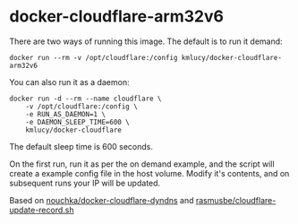 # docker-cloudflare-arm32v6

There are two ways of running this image. The default is to run it demand:
```
docker run --rm -v /opt/cloudflare:/config kmlucy/docker-cloudflare-arm32v6
```

You can also run it as a daemon:
```
docker run -d --rm --name cloudflare \
	-v /opt/cloudflare:/config \
	-e RUN_AS_DAEMON=1 \
	-e DAEMON_SLEEP_TIME=600 \
	kmlucy/docker-cloudflare
```

The default sleep time is 600 seconds.

On the first run, run it as per the on demand example, and the script will create a example config file in the host volume. Modify it's contents, and on subsequent runs your IP will be updated.

Based on [nouchka/docker-cloudflare-dyndns](https://github.com/nouchka/docker-cloudflare-dyndns) and [rasmusbe/cloudflare-update-record.sh](https://gist.github.com/rasmusbe/fc2e270095f1a3b41348)
